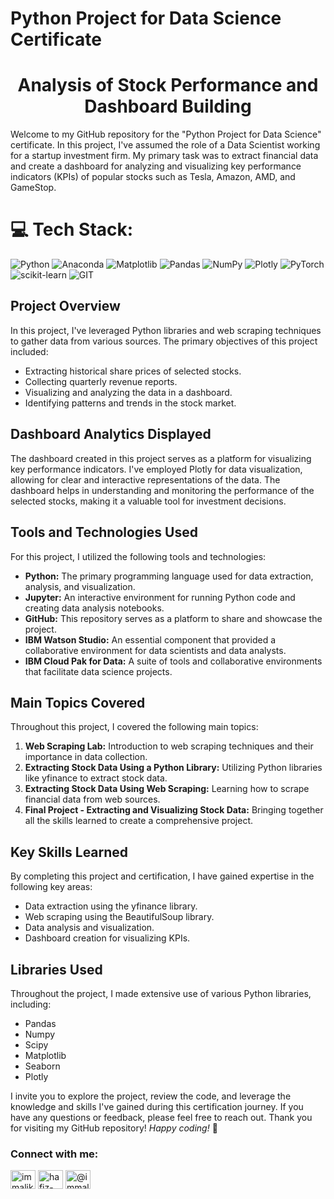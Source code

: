 # Python Project for Data Science Certificate

<h1 align="center">Analysis of Stock Performance and Dashboard Building</h1>


Welcome to my GitHub repository for the "Python Project for Data Science" certificate. In this project, I've assumed the role of a Data Scientist working for a startup investment firm. My primary task was to extract financial data and create a dashboard for analyzing and visualizing key performance indicators (KPIs) of popular stocks such as Tesla, Amazon, AMD, and GameStop. 
# 💻 Tech Stack:
![Python](https://img.shields.io/badge/python-3670A0?style=for-the-badge&logo=python&logoColor=ffdd54) ![Anaconda](https://img.shields.io/badge/Anaconda-%2344A833.svg?style=for-the-badge&logo=anaconda&logoColor=white) ![Matplotlib](https://img.shields.io/badge/Matplotlib-%23ffffff.svg?style=for-the-badge&logo=Matplotlib&logoColor=black) ![Pandas](https://img.shields.io/badge/pandas-%23150458.svg?style=for-the-badge&logo=pandas&logoColor=white) ![NumPy](https://img.shields.io/badge/numpy-%23013243.svg?style=for-the-badge&logo=numpy&logoColor=white) ![Plotly](https://img.shields.io/badge/Plotly-%233F4F75.svg?style=for-the-badge&logo=plotly&logoColor=white) ![PyTorch](https://img.shields.io/badge/PyTorch-%23EE4C2C.svg?style=for-the-badge&logo=PyTorch&logoColor=white) ![scikit-learn](https://img.shields.io/badge/scikit--learn-%23F7931E.svg?style=for-the-badge&logo=scikit-learn&logoColor=white) ![GIT](https://img.shields.io/badge/Git-fc6d26?style=for-the-badge&logo=git&logoColor=white)
## Project Overview

In this project, I've leveraged Python libraries and web scraping techniques to gather data from various sources. The primary objectives of this project included:

- Extracting historical share prices of selected stocks.
- Collecting quarterly revenue reports.
- Visualizing and analyzing the data in a dashboard.
- Identifying patterns and trends in the stock market.

## Dashboard Analytics Displayed

The dashboard created in this project serves as a platform for visualizing key performance indicators. I've employed Plotly for data visualization, allowing for clear and interactive representations of the data. The dashboard helps in understanding and monitoring the performance of the selected stocks, making it a valuable tool for investment decisions.

## Tools and Technologies Used

For this project, I utilized the following tools and technologies:

- **Python:** The primary programming language used for data extraction, analysis, and visualization.
- **Jupyter:** An interactive environment for running Python code and creating data analysis notebooks.
- **GitHub:** This repository serves as a platform to share and showcase the project.
- **IBM Watson Studio:** An essential component that provided a collaborative environment for data scientists and data analysts.
- **IBM Cloud Pak for Data:** A suite of tools and collaborative environments that facilitate data science projects.

## Main Topics Covered

Throughout this project, I covered the following main topics:

1. **Web Scraping Lab:** Introduction to web scraping techniques and their importance in data collection.
2. **Extracting Stock Data Using a Python Library:** Utilizing Python libraries like yfinance to extract stock data.
3. **Extracting Stock Data Using Web Scraping:** Learning how to scrape financial data from web sources.
4. **Final Project - Extracting and Visualizing Stock Data:** Bringing together all the skills learned to create a comprehensive project.

## Key Skills Learned

By completing this project and certification, I have gained expertise in the following key areas:

- Data extraction using the yfinance library.
- Web scraping using the BeautifulSoup library.
- Data analysis and visualization.
- Dashboard creation for visualizing KPIs.

## Libraries Used

Throughout the project, I made extensive use of various Python libraries, including:

- Pandas
- Numpy
- Scipy
- Matplotlib
- Seaborn
- Plotly

I invite you to explore the project, review the code, and leverage the knowledge and skills I've gained during this certification journey. If you have any questions or feedback, please feel free to reach out. Thank you for visiting my GitHub repository!
*Happy coding!* 🚀

<h3 align="left">Connect with me:</h3>
<p align="left">
<a href="https://twitter.com/immalikwaseem" target="blank"><img align="center" src="https://raw.githubusercontent.com/rahuldkjain/github-profile-readme-generator/master/src/images/icons/Social/twitter.svg" alt="immalikwaseem" height="30" width="40" /></a>
<a href="https://linkedin.com/in/hafiz-waseem" target="blank"><img align="center" src="https://raw.githubusercontent.com/rahuldkjain/github-profile-readme-generator/master/src/images/icons/Social/linked-in-alt.svg" alt="hafiz-waseem" height="30" width="40" /></a>
<a href="https://medium.com/@immalikwaseem" target="blank"><img align="center" src="https://raw.githubusercontent.com/rahuldkjain/github-profile-readme-generator/master/src/images/icons/Social/medium.svg" alt="@immalikwaseem" height="30" width="40" /></a>
</p>

